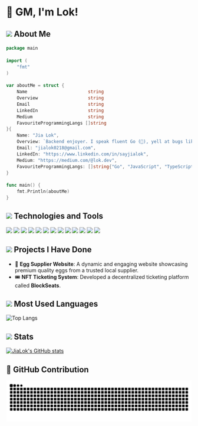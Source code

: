 # 👋 GM, I'm Lok!

## <img src="https://media3.giphy.com/media/v1.Y2lkPTc5MGI3NjExc3VocHRraDl4bWZ4Zm8xMXJ1ejViN3RwaDh0azF5aTVwZXMweGdsbCZlcD12MV9pbnRlcm5hbF9naWZfYnlfaWQmY3Q9cw/x1MhJNTGjnQOOlPuml/giphy.gif" width="40px"/>  About Me

```go
package main

import (
    "fmt"
)

var aboutMe = struct {
    Name                       string
    Overview                   string
    Email                      string
    LinkedIn                   string
    Medium                     string
    FavouriteProgrammingLangs []string
}{
    Name: "Jia Lok",
    Overview: `Backend enjoyer. I speak fluent Go (🐹), yell at bugs like a true backend monk. Currently experimenting with Web3 magic — NFTs, dApps, and other blockchain sorcery.`,
    Email: "jialok0218@gmail.com",
    LinkedIn: "https://www.linkedin.com/in/sayjialok",
    Medium: "https://medium.com/@lok.dev",
    FavouriteProgrammingLangs: []string{"Go", "JavaScript", "TypeScript"},
}

func main() {
    fmt.Println(aboutMe)
}
```


## <img src="https://media.giphy.com/media/v1.Y2lkPTc5MGI3NjExbzhyZjVhcDNocHBncmpxNmp2a21remRnaTEza3NuaDF1N3Y1eGx0MSZlcD12MV9zdGlja2Vyc19zZWFyY2gmY3Q9cw/uhQuegHFqkVYuFMXMQ/giphy.gif" width="40px"/> Technologies and Tools

<code><img height="20" src="https://cdn.svgporn.com/logos/go.svg"></code>
<code><img height="20" src="https://cdn.svgporn.com/logos/javascript.svg"></code>
<code><img height="20" src="https://cdn.svgporn.com/logos/typescript-icon.svg"></code>
<code><img height="20" src="https://cdn.svgporn.com/logos/nextjs-icon.svg"></code>
<code><img height="20" src="https://cdn.svgporn.com/logos/nodejs-icon.svg"></code>
<code><img height="20" src="https://cdn.svgporn.com/logos/tailwindcss-icon.svg"></code>
<code><img height="20" src="https://cdn.svgporn.com/logos/mongodb.svg"></code>
<code><img height="20" src="https://cdn.svgporn.com/logos/mysql.svg"></code>
<code><img height="20" src="https://cdn.svgporn.com/logos/puppeteer.svg"></code>
<code><img height="20" src="https://cdn.svgporn.com/logos/java.svg"></code>
<code><img height="20" src="https://cdn.svgporn.com/logos/solidity.svg"></code>
<code><img height="20" src="https://cdn.svgporn.com/logos/grpc.svg"></code>
<code><img height="20" src="https://cdn.svgporn.com/logos/docker.svg"></code>



## <img src="https://media.giphy.com/media/JQ9FHhns6CPwKuIoYZ/giphy.gif" width="40px"/> Projects I Have Done

- 🥚 **Egg Supplier Website**: A dynamic and engaging website showcasing premium quality eggs from a trusted local supplier.
- 🎟️ **NFT Ticketing System**: Developed a decentralized ticketing platform called **BlockSeats**.

## <img src="https://media4.giphy.com/media/v1.Y2lkPTc5MGI3NjExaHduYXJocHh5bjcwamlmbHFmM3ltb3RqeXJoazVxbXl5YnRncnoyOSZlcD12MV9pbnRlcm5hbF9naWZfYnlfaWQmY3Q9dHM/ksE9feSa2b4V2GYwY4/giphy.gif" width="40px"/> Most Used Languages

![Top Langs](https://github-readme-stats.vercel.app/api/top-langs/?username=jialok0218&layout=donut&theme=dark)

## <img src="https://media.giphy.com/media/AynUwd5uKhIevEWx54/giphy.gif" width="40px"/> Stats

[![JiaLok's GitHub stats](https://github-readme-stats.vercel.app/api?username=jialok0218&show_icons=true&theme=dark)](https://github.com/anuraghazra/github-readme-stats)

## 🐍 GitHub Contribution
<div align="center">
    <img alt="snake eating my contributions" src="https://raw.githubusercontent.com/jialok0218/jialok0218/output/github-contribution-grid-snake.svg" /> 
</div>
